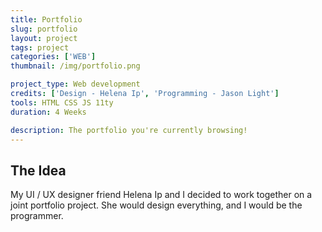 ```yaml
---
title: Portfolio
slug: portfolio
layout: project
tags: project
categories: ['WEB']
thumbnail: /img/portfolio.png

project_type: Web development
credits: ['Design - Helena Ip', 'Programming - Jason Light']
tools: HTML CSS JS 11ty
duration: 4 Weeks

description: The portfolio you're currently browsing!
---
```


## The Idea
My UI / UX designer friend Helena Ip and I decided to work together on a joint portfolio project. She would design everything, and I would be the programmer.